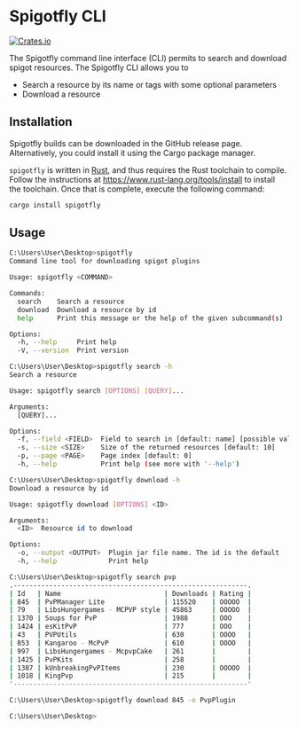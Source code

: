 # Spigotfly CLI

[![Crates.io](https://img.shields.io/crates/v/spigotfly)](https://crates.io/crates/spigotfly)

The Spigotfly command line interface (CLI) permits to search and download spigot resources.
The Spigotfly CLI allows you to

- Search a resource by its name or tags with some optional parameters
- Download a resource

## Installation
Spigotfly builds can be downloaded in the GitHub release page.
Alternatively, you could install it using the Cargo package manager.

`spigotfly` is written in [Rust](https://www.rust-lang.org/), and thus requires the Rust toolchain to compile.
Follow the instructions at <https://www.rust-lang.org/tools/install> to install the toolchain.
Once that is complete, execute the following command:
```bash
cargo install spigotfly
```

## Usage
```bash
C:\Users\User\Desktop>spigotfly
Command line tool for downloading spigot plugins

Usage: spigotfly <COMMAND>

Commands:
  search    Search a resource
  download  Download a resource by id
  help      Print this message or the help of the given subcommand(s)

Options:
  -h, --help     Print help
  -V, --version  Print version

C:\Users\User\Desktop>spigotfly search -h
Search a resource

Usage: spigotfly search [OPTIONS] [QUERY]...

Arguments:
  [QUERY]...

Options:
  -f, --field <FIELD>  Field to search in [default: name] [possible values: name, tag]
  -s, --size <SIZE>    Size of the returned resources [default: 10]
  -p, --page <PAGE>    Page index [default: 0]
  -h, --help           Print help (see more with '--help')

C:\Users\User\Desktop>spigotfly download -h
Download a resource by id

Usage: spigotfly download [OPTIONS] <ID>

Arguments:
  <ID>  Resource id to download

Options:
  -o, --output <OUTPUT>  Plugin jar file name. The id is the default
  -h, --help             Print help

C:\Users\User\Desktop>spigotfly search pvp
.-----------------------------------------------------------.
| Id   | Name                          | Downloads | Rating |
| 845  | PvPManager Lite               | 115520    | OOOOO  |
| 79   | LibsHungergames - MCPVP style | 45863     | OOOOO  |
| 1370 | Soups for PvP                 | 1988      | OOO    |
| 1424 | esKitPvP                      | 777       | OOO    |
| 43   | PVPUtils                      | 630       | OOOO   |
| 853  | Kangaroo - McPvP              | 610       | OOOO   |
| 997  | LibsHungergames - McpvpCake   | 261       |        |
| 1425 | PvPKits                       | 258       |        |
| 1387 | kUnbreakingPvPItems           | 230       | OOOOO  |
| 1018 | KingPvp                       | 215       |        |
'-----------------------------------------------------------'

C:\Users\User\Desktop>spigotfly download 845 -o PvpPlugin

C:\Users\User\Desktop>
```
